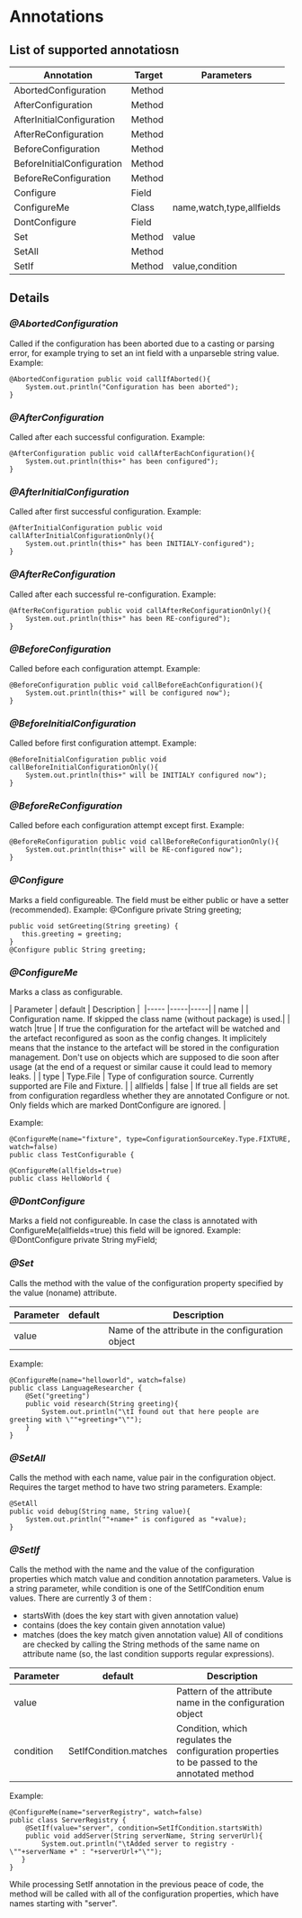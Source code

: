 # Annotations

## List of supported annotatiosn

| Annotation | Target |  Parameters |
| ------------- | ------------- | ----- |
| AbortedConfiguration | Method|  | 
| AfterConfiguration | Method | 
| AfterInitialConfiguration | Method  |
| AfterReConfiguration | Method  |
| BeforeConfiguration | Method  |
| BeforeInitialConfiguration | Method  |
| BeforeReConfiguration | Method |
| Configure | Field |
| ConfigureMe | Class| name,watch,type,allfields |
| DontConfigure | Field |
| Set | Method| value| 
| SetAll| Method  |
| SetIf| Method| value,condition  |

## Details
### *@AbortedConfiguration*
Called if the configuration has been aborted due to a casting or parsing error, for example trying to set an int field with a unparseble string value.
Example:
```
@AbortedConfiguration public void callIfAborted(){
    System.out.println("Configuration has been aborted");
}
```

### *@AfterConfiguration*
Called after each successful configuration.
Example:
```
@AfterConfiguration public void callAfterEachConfiguration(){
    System.out.println(this+" has been configured");
}
```


### *@AfterInitialConfiguration*
Called after first successful configuration.
Example:
```
@AfterInitialConfiguration public void callAfterInitialConfigurationOnly(){
    System.out.println(this+" has been INITIALY-configured");
}
```


### *@AfterReConfiguration*
Called after each successful re-configuration.
Example:
```
@AfterReConfiguration public void callAfterReConfigurationOnly(){
    System.out.println(this+" has been RE-configured");
}
```


### *@BeforeConfiguration*
Called before each configuration attempt.
Example:
```
@BeforeConfiguration public void callBeforeEachConfiguration(){
    System.out.println(this+" will be configured now");
}
```


### *@BeforeInitialConfiguration*
Called before first configuration attempt.
Example:
```
@BeforeInitialConfiguration public void callBeforeInitialConfigurationOnly(){
    System.out.println(this+" will be INITIALY configured now");
}
```

### *@BeforeReConfiguration*
Called before each configuration attempt except first.
Example:
```
@BeforeReConfiguration public void callBeforeReConfigurationOnly(){
    System.out.println(this+" will be RE-configured now");
}
```

### *@Configure*
Marks a field configureable. The field must be either public or have a setter (recommended).
Example:
@Configure private String greeting;
 ```
public void setGreeting(String greeting) {
    this.greeting = greeting;
}
@Configure public String greeting;
```

### *@ConfigureMe*
Marks a class as configurable.

| Parameter | default | Description | 
|----- |-----|-----|
| name |  | Configuration name. If skipped the class name (without package) is used.|
| watch |true | If true the configuration for the artefact will be watched and the artefact reconfigured as soon as the config changes. It implicitely means that the instance to the artefact will be stored in the configuration management. Don't use on objects which are supposed to die soon after usage (at the end of a request or similar cause it could lead to memory leaks. |
| type | Type.File |  Type of configuration source. Currently supported are File and Fixture. |
| allfields | false | If true all fields are set from configuration regardless whether they are annotated Configure or not. Only fields which are marked DontConfigure are ignored. |

Example:
```
@ConfigureMe(name="fixture", type=ConfigurationSourceKey.Type.FIXTURE, watch=false)
public class TestConfigurable {
```
```
@ConfigureMe(allfields=true)
public class HelloWorld {
```


### *@DontConfigure*
Marks a field not configureable. In case the class is annotated with ConfigureMe(allfields=true) this field will be ignored.
Example:
@DontConfigure private String myField;


### *@Set*
Calls the method with the value of the configuration property specified by the value (noname) attribute. 

| Parameter | default | Description |
| - | - | - |
|value| |Name of the attribute in the configuration object|

Example:
```
@ConfigureMe(name="helloworld", watch=false)
public class LanguageResearcher {
    @Set("greeting")
    public void research(String greeting){
        System.out.println("\tI found out that here people are greeting with \""+greeting+"\"");
    }
}
```


### *@SetAll*
Calls the method with each name, value pair in the configuration object. Requires the target method to have two string parameters.
Example:
```
@SetAll
public void debug(String name, String value){
    System.out.println(""+name+" is configured as "+value);
}
```


### *@SetIf*
Calls the method with the name and the value of the configuration properties which match value and condition annotation parameters. Value is a string parameter, while condition is one of the SetIfCondition enum values. There are currently 3 of them :
* startsWith (does the key start with given annotation value)
* contains (does the key contain given annotation value)
* matches (does the key match given annotation value)
All of conditions are checked by calling the String methods of the same name on attribute name (so, the last condition supports regular expressions). 

| Parameter | default | Description |
| - | - | - |
| value |   | Pattern of the attribute name in the configuration object|
| condition | SetIfCondition.matches | Condition, which regulates the configuration properties to be passed to the annotated method|

Example:
```
@ConfigureMe(name="serverRegistry", watch=false)
public class ServerRegistry {
    @SetIf(value="server", condition=SetIfCondition.startsWith)
    public void addServer(String serverName, String serverUrl){
        System.out.println("\tAdded server to registry - \""+serverName +" : "+serverUrl+"\"");
   }
}
```
While processing SetIf annotation in the previous peace of code, the method will be called with all of the configuration properties, which have names starting with "server". 
